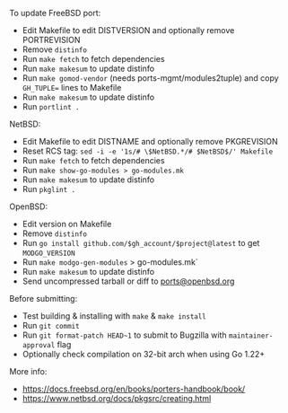 
To update FreeBSD port:

- Edit Makefile to edit DISTVERSION and optionally remove PORTREVISION
- Remove `distinfo`
- Run `make fetch` to fetch dependencies
- Run `make makesum` to update distinfo
- Run `make gomod-vendor` (needs ports-mgmt/modules2tuple) and copy `GH_TUPLE=` lines to Makefile 
- Run `make makesum` to update distinfo
- Run `portlint .`

NetBSD:

- Edit Makefile to edit DISTNAME and optionally remove PKGREVISION
- Reset RCS tag: `sed -i -e '1s/# \$NetBSD.*/# $NetBSD$/' Makefile`
- Run `make fetch` to fetch dependencies
- Run `make show-go-modules > go-modules.mk`
- Run `make makesum` to update distinfo
- Run `pkglint .`

OpenBSD:

- Edit version on Makefile
- Remove `distinfo`
- Run `go install github.com/$gh_account/$project@latest` to get `MODGO_VERSION`
- Run `make modgo-gen-modules` > go-modules.mk`
- Run `make makesum` to update distinfo
- Send uncompressed tarball or diff to ports@openbsd.org

Before submitting:

- Test building & installing with `make` & `make install`
- Run `git commit`
- Run `git format-patch HEAD~1` to submit to Bugzilla with `maintainer-approval` flag
- Optionally check compilation on 32-bit arch when using Go 1.22+

More info:
- https://docs.freebsd.org/en/books/porters-handbook/book/
- https://www.netbsd.org/docs/pkgsrc/creating.html
